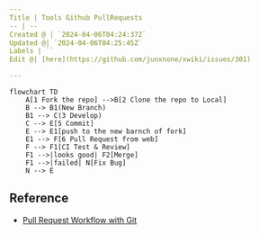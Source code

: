 ```yaml
---
Title | Tools Github PullRequests
-- | --
Created @ | `2024-04-06T04:24:37Z`
Updated @| `2024-04-06T04:25:45Z`
Labels | ``
Edit @| [here](https://github.com/junxnone/xwiki/issues/301)

---
```

``` mermaid
flowchart TD
    A[1 Fork the repo] -->B[2 Clone the repo to Local]
    B --> B1(New Branch)
    B1 --> C(3 Develop)
    C --> E[5 Commit]
    E --> E1[push to the new barnch of fork]
    E1 --> F[6 Pull Request from web]
    F --> F1[CI Test & Review]
    F1 -->|looks good| F2[Merge]
    F1 -->|failed| N[Fix Bug]
    N --> E
```


## Reference

- [Pull Request Workflow with Git](https://medium.com/@urna.hybesis/pull-request-workflow-with-git-6-steps-guide-3858e30b5fa4)
